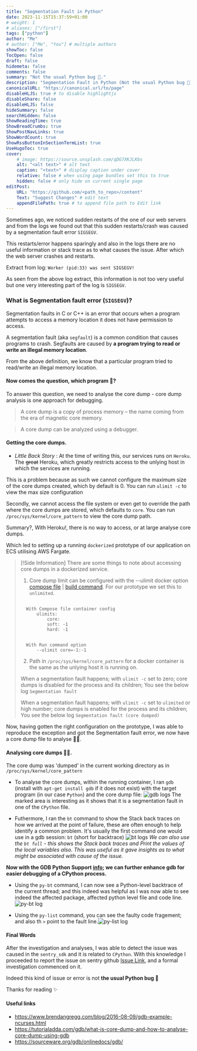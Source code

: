```yaml
---
title: "Segmentation Fault in Python"
date: 2023-11-15T15:37:59+01:00
# weight: 1
# aliases: ["/first"]
tags: ["python"]
author: "Me"
# author: ["Me", "You"] # multiple authors
showToc: false
TocOpen: false
draft: false
hidemeta: false
comments: false
summary: "Not the usual Python bug 🐞."
description: "Segmentation Fault in Python (Not the usual Python bug 🐞)."
canonicalURL: "https://canonical.url/to/page"
disableHLJS: true # to disable highlightjs
disableShare: false
disableHLJS: false
hideSummary: false
searchHidden: false
ShowReadingTime: true
ShowBreadCrumbs: true
ShowPostNavLinks: true
ShowWordCount: true
ShowRssButtonInSectionTermList: true
UseHugoToc: true
cover:
    # image: https://source.unsplash.com/qDG7XKJLKbs
    alt: "<alt text>" # alt text
    caption: "<text>" # display caption under cover
    relative: false # when using page bundles set this to true
    hidden: false # only hide on current single page
editPost:
    URL: "https://github.com/<path_to_repo>/content"
    Text: "Suggest Changes" # edit text
    appendFilePath: true # to append file path to Edit link
---
```

Sometimes ago, we noticed sudden restarts of the one of our web servers and from the logs we found out that this sudden restarts/crash was caused by a segmentation fault error `SIGSEGV`. 

This restarts/error happens sparingly and also in the logs there are no useful information or stack trace as to what causes the issue. After which the web server crashes and restarts.

Extract from log: `Worker (pid:33) was sent SIGSEGV!` 

As seen from the above log extract, this information is not too very useful but one very interesting part of the log is `SIGSEGV`.

### What is Segmentation fault error (`SIGSEGV`)?
Segmentation faults in C or C++ is an error that occurs when a program attempts to access a memory location it does not have permission to access.

A segmentation fault (aka `segfault`) is a common condition that causes programs to crash. Segfaults are caused by **a program trying to read or write an illegal memory location**.

From the above definition, we know that a particular program tried to read/write an illegal memory location.

#### Now comes the question, which program 🤔?

To answer this question, we need to analyse the core dump - core dump analysis is one approach for debugging.

> A core dump is a copy of process memory – the name coming from the era of magnetic core memory.

> A core dump can be analyzed using a debugger.

#### Getting the core dumps.

- _Little Back Story_ :
At the time of writing this, our services runs on `Heroku`. The ~~great~~ Heroku, which greatly restricts access to the unlying host in which the services are running.

This is a problem because as such we cannot configure the maximum size of the core dumps created, which by default is 0. You can run `ulimit -c` to view the max size configuration

Secondly, we cannot access the file system or even get to override the path where the core dumps are stored, which defaults to `core`. You can run `/proc/sys/kernel/core_pattern` to view the core dump path.

Summary?, With Heroku!, there is no way to access, or at large analyse core dumps.

Which led to setting up a running `dockerized` prototype of our application on ECS utilising AWS Fargate.

> [!Side Information]
> There are some things to note about accessing core dumps in a dockerized service.
> 1. Core dump limit can be configured with the --ulimit docker option [compose file](https://docs.docker.com/compose/compose-file/compose-file-v3/#ulimits) | [build command](https://docs.docker.com/engine/reference/commandline/build/#ulimit). For our prototype we set this to `unlimited`.
> ``` 
> 
> 	With Compose file container config
> 		ulimits:  
> 			core:  
> 			soft: -1  
> 			hard: -1
> 
> 
> 	With Run command option
> 		--ulimit core=-1:-1
> ```
> 
> 2. Path in `/proc/sys/kernel/core_pattern` for a docker container is the same as the unlying host it is running on.
> 
> When a segmentation fault happens; with `ulimit -c` set to zero; core dumps is disabled for the process and its children; You see the below log
> `Segmentation fault`
> 
> When a segmentation fault happens; with `ulimit -c` set to `ulimited` or high number; core dumps is enabled for the process and its children; You see the below log
> `Segmentation fault (core dumped)`


Now, having gotten the right configuration on the prototype, I was able to reproduce the exception and got the Segmentation fault error, we now have a core dump file to analyse 💆‍♂️.

#### Analysing core dumps 🕵️‍♂️.

The core dump was 'dumped' in the current working directory as in `/proc/sys/kernel/core_pattern`

- To analyse the core dumps, within the running container, I ran `gdb` (install with `apt-get install gdb` if it does not exist) with the target program (in our case `Python`) and the core dump file:
	![gdb logs](/segmentation-fault/gdb-log.png)
	The marked area is interesting as it shows that it is a segmentation fault in one of the `CPython` file.

- Futhermore, I ran the `bt` command to show the Stack back traces on how we arrived at the point of failure, these are often enough to help identify a common problem. It's usually the first command one would use in a gdb session: `bt` (short for backtrace)
	![bt logs](/segmentation-fault/bt-log.png)
	*We can also use the `bt full` - this shows the Stack back traces and Print the values of the local variables also. This was useful as it gave insights as to what might be associated with cause of the issue.*

**Now with the GDB Python Support [info](https://devguide.python.org/development-tools/gdb/); we can further enhance gdb for easier debugging of a CPython process.**

- Using the `py-bt` command, I can now see a Python-level backtrace of the current thread; and this indeed was helpful as I was now able to see indeed the affected package, affected python level file and code line.
	![py-bt log](/segmentation-fault/py-bt-log.jpg)

- Using the `py-list` command, you can see the faulty code fragement; and also th `>` point to the fault line.![py-list log](/segmentation-fault/py-list.jpg)


#### Final Words

After the investigation and analyses, I was able to detect the issue was caused in the `sentry_sdk` and it is related to `CPython`.
With this knowledge I proceeded to report the issue on sentry github [Issue Link](https://github.com/getsentry/sentry-python/issues/2386), and a formal investigation commenced on it.

Indeed this kind of issue or error is not **the usual Python bug 🐞**


Thanks for reading ✨



#### Useful links

- https://www.brendangregg.com/blog/2016-08-09/gdb-example-ncurses.html
- https://tutorialadda.com/gdb/what-is-core-dump-and-how-to-analyse-core-dump-using-gdb
- https://sourceware.org/gdb/onlinedocs/gdb/